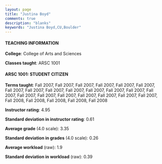 ```yaml
---
layout: page
title: "Justina Boyd" 
comments: true
description: "blanks"
keywords: "Justina Boyd,CU,Boulder"
---
```

<head>
<script src="https://ajax.googleapis.com/ajax/libs/jquery/2.1.3/jquery.min.js"></script>
<script src="https://dl.dropboxusercontent.com/s/pc42nxpaw1ea4o9/highcharts.js?dl=0"></script>
<!-- <script src="../assets/js/highcharts.js"></script> -->
<style type="text/css">@font-face {
	font-family: "Bebas Neue";
	src: url(https://www.filehosting.org/file/details/544349/BebasNeue Regular.otf) format("opentype");
	}
	h1.Bebas { 
		font-family: "Bebas Neue", Verdana, Tahoma;
	}
</style>
</head>
	   
#### TEACHING INFORMATION

**College**: College of Arts and Sciences

**Classes taught**: ARSC 1001

#### ARSC 1001: STUDENT CITIZEN

**Terms taught**: Fall 2007, Fall 2007, Fall 2007, Fall 2007, Fall 2007, Fall 2007, Fall 2007, Fall 2007, Fall 2007, Fall 2007, Fall 2007, Fall 2007, Fall 2007, Fall 2007, Fall 2007, Fall 2007, Fall 2007, Fall 2007, Fall 2007, Fall 2007, Fall 2007, Fall 2008, Fall 2008, Fall 2008, Fall 2008, Fall 2008

**Instructor rating**: 4.95

**Standard deviation in instructor rating**: 0.61

**Average grade** (4.0 scale): 3.35

**Standard deviation in grades** (4.0 scale): 0.26

**Average workload** (raw): 1.9

**Standard deviation in workload** (raw): 0.39


